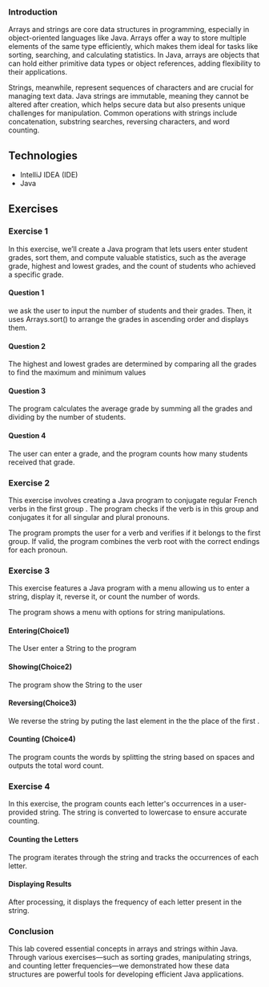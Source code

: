### Introduction

Arrays and strings are core data structures in programming, especially in object-oriented languages like Java. Arrays offer a way to store multiple elements of the same type efficiently, which makes them ideal for tasks like sorting, searching, and calculating statistics. In Java, arrays are objects that can hold either primitive data types or object references, adding flexibility to their applications.

Strings, meanwhile, represent sequences of characters and are crucial for managing text data. Java strings are immutable, meaning they cannot be altered after creation, which helps secure data but also presents unique challenges for manipulation. Common operations with strings include concatenation, substring searches, reversing characters, and word counting.

 ## Technologies
 - IntelliJ IDEA (IDE)
 - Java

## Exercises

### Exercise 1
In this exercise, we’ll create a Java program that lets users enter student grades, sort them, and compute valuable statistics, such as the average grade, highest and lowest grades, and the count of students who achieved a specific grade.

#### Question 1
we ask the user to input the number of students and their grades. Then, it uses Arrays.sort() to arrange the grades in ascending order and displays them.

#### Question 2
The highest and lowest grades are determined by comparing all the grades to find the maximum and minimum values

#### Question 3
The program calculates the average grade by summing all the grades and dividing by the number of students.

#### Question 4
The user can enter a grade, and the program counts how many students received that grade.

### Exercise 2
This exercise involves creating a Java program to conjugate regular French verbs in the first group . The program checks if the verb is in this group and conjugates it for all singular and plural pronouns.

The program prompts the user for a verb and verifies if it belongs to the first group. If valid, the program combines the verb root with the correct endings for each pronoun.

### Exercise 3
This exercise features a Java program with a menu allowing us to enter a string, display it, reverse it, or count the number of words.

The program shows a menu with options for string manipulations.

#### Entering(Choice1)
The User enter a String to the program

#### Showing(Choice2)
The program show the String to the user

#### Reversing(Choice3)
We reverse the string by puting the last element in the the place of the first  .

#### Counting (Choice4)
The program counts the words by splitting the string based on spaces and outputs the total word count.

### Exercise 4
In this exercise, the program counts each letter's occurrences in a user-provided string. The string is converted to lowercase to ensure accurate counting.

#### Counting the Letters
The program iterates through the string and tracks the occurrences of each letter.

#### Displaying Results
After processing, it displays the frequency of each letter present in the string.

### Conclusion
This lab covered essential concepts in arrays and strings within Java. Through various exercises—such as sorting grades, manipulating strings, and counting letter frequencies—we demonstrated how these data structures are powerful tools for developing efficient Java applications.
